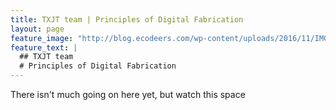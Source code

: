 ```yaml
---
title: TXJT team | Principles of Digital Fabrication
layout: page
feature_image: "http://blog.ecodeers.com/wp-content/uploads/2016/11/IMG_2544.jpg"
feature_text: |
  ## TXJT team
  # Principles of Digital Fabrication
---
```


There isn't much going on here yet, but watch this space
